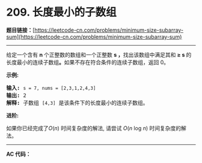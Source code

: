 # 209. 长度最小的子数组

**题目链接：**[https://leetcode-cn.com/problems/minimum-size-subarray-sum](https://leetcode-cn.com/problems/minimum-size-subarray-sum)

---

<div class="content__1Y2H">
 <div class="notranslate">
  <p>给定一个含有&nbsp;<strong>n&nbsp;</strong>个正整数的数组和一个正整数&nbsp;<strong>s ，</strong>找出该数组中满足其和<strong> ≥ s </strong>的长度最小的连续子数组<strong>。</strong>如果不存在符合条件的连续子数组，返回 0。</p> 
  <p><strong>示例:&nbsp;</strong></p> 
  <pre class="language-text"><strong>输入:</strong> <code>s = 7, nums = [2,3,1,2,4,3]</code>
<strong>输出:</strong> 2
<strong>解释: </strong>子数组&nbsp;<code>[4,3]</code>&nbsp;是该条件下的长度最小的连续子数组。
</pre> 
  <p><strong>进阶:</strong></p> 
  <p>如果你已经完成了<em>O</em>(<em>n</em>) 时间复杂度的解法, 请尝试&nbsp;<em>O</em>(<em>n</em> log <em>n</em>) 时间复杂度的解法。</p> 
 </div>
</div>

---

**AC 代码：**

```java

```